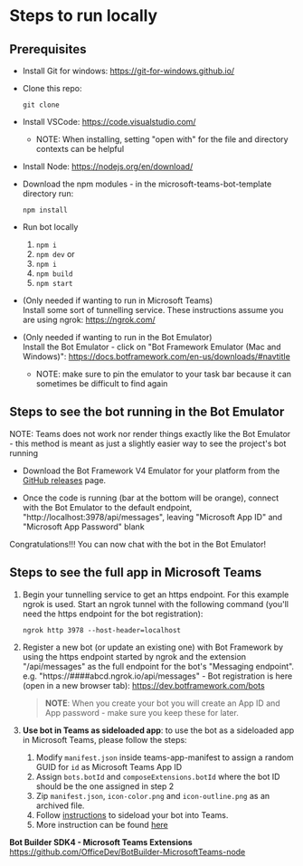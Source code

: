 # Steps to run locally
## Prerequisites

* Install Git for windows: https://git-for-windows.github.io/

* Clone this repo:<br>
    ```
    git clone 
    ```

* Install VSCode: https://code.visualstudio.com/  
    * NOTE: When installing, setting "open with" for the file and directory contexts can be helpful

* Install Node: https://nodejs.org/en/download/    

* Download the npm modules - in the microsoft-teams-bot-template directory run:<br>
    ```
    npm install
    ```
* Run bot locally
    1. `npm i`
    2. `npm dev`
    or
    1. `npm i`
    2. `npm build`
    3. `npm start`

* (Only needed if wanting to run in Microsoft Teams)<br>
Install some sort of tunnelling service. These instructions assume you are using ngrok: https://ngrok.com/

* (Only needed if wanting to run in the Bot Emulator)<br>
Install the Bot Emulator - click on "Bot Framework Emulator (Mac and Windows)": https://docs.botframework.com/en-us/downloads/#navtitle  
    * NOTE: make sure to pin the emulator to your task bar because it can sometimes be difficult to find again

## Steps to see the bot running in the Bot Emulator<br>
NOTE: Teams does not work nor render things exactly like the Bot Emulator - this method is meant as just a slightly easier way to see the project's bot running

* Download the Bot Framework V4 Emulator for your platform from the [GitHub releases](https://github.com/Microsoft/BotFramework-Emulator/releases/latest) page.

* Once the code is running (bar at the bottom will be orange), connect with the Bot Emulator to the default endpoint, "http://localhost:3978/api/messages", leaving "Microsoft App ID" and "Microsoft App Password" blank

Congratulations!!! You can now chat with the bot in the Bot Emulator!

## Steps to see the full app in Microsoft Teams

1. Begin your tunnelling service to get an https endpoint. For this example ngrok is used. Start an ngrok tunnel with the following command (you'll need the https endpoint for the bot registration):<br>
    ```
    ngrok http 3978 --host-header=localhost
    ```
    
2. Register a new bot (or update an existing one) with Bot Framework by using the https endpoint started by ngrok and the extension "/api/messages" as the full endpoint for the bot's "Messaging endpoint". e.g. "https://####abcd.ngrok.io/api/messages" - Bot registration is here (open in a new browser tab): https://dev.botframework.com/bots

    > **NOTE**: When you create your bot you will create an App ID and App password - make sure you keep these for later.

3. **Use bot in Teams as sideloaded app**: to use the bot as a sideloaded app in Microsoft Teams, please follow the steps:
    1. Modify `manifest.json` inside teams-app-manifest to assign a random GUID for `id` as Microsoft Teams App ID
    2. Assign `bots.botId` and `composeExtensions.botId` where the bot ID should be the one assigned in step 2
    3. Zip `manifest.json`, `icon-color.png` and `icon-outline.png` as an archived file. 
    4. Follow [instructions](https://docs.microsoft.com/en-us/microsoftteams/platform/concepts/apps/apps-upload) to sideload your bot into Teams.
    5. More instruction can be found [here](https://docs.microsoft.com/en-us/microsoftteams/platform/get-started/get-started-nodejs-app-studio) 

**Bot Builder SDK4 - Microsoft Teams Extensions**
https://github.com/OfficeDev/BotBuilder-MicrosoftTeams-node
